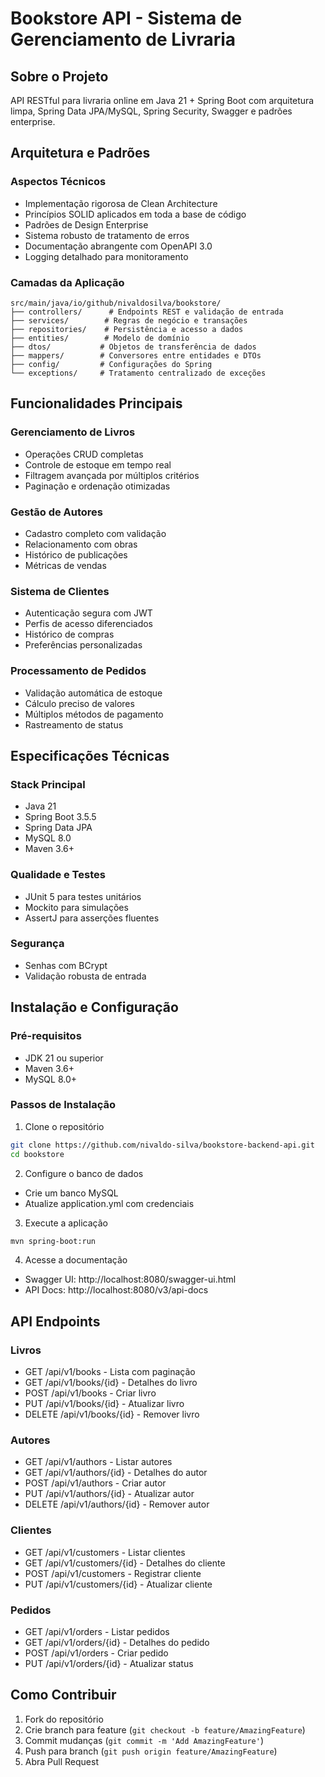 # Bookstore API - Sistema de Gerenciamento de Livraria

## Sobre o Projeto

API RESTful para livraria online em Java 21 + Spring Boot com arquitetura limpa, Spring Data JPA/MySQL, Spring Security, Swagger e padrões enterprise.

## Arquitetura e Padrões

### Aspectos Técnicos
- Implementação rigorosa de Clean Architecture
- Princípios SOLID aplicados em toda a base de código
- Padrões de Design Enterprise
- Sistema robusto de tratamento de erros
- Documentação abrangente com OpenAPI 3.0
- Logging detalhado para monitoramento

### Camadas da Aplicação
```
src/main/java/io/github/nivaldosilva/bookstore/
├── controllers/      # Endpoints REST e validação de entrada
├── services/        # Regras de negócio e transações
├── repositories/    # Persistência e acesso a dados
├── entities/        # Modelo de domínio
├── dtos/           # Objetos de transferência de dados
├── mappers/        # Conversores entre entidades e DTOs
├── config/         # Configurações do Spring
└── exceptions/     # Tratamento centralizado de exceções
```

## Funcionalidades Principais

### Gerenciamento de Livros
- Operações CRUD completas
- Controle de estoque em tempo real
- Filtragem avançada por múltiplos critérios
- Paginação e ordenação otimizadas

### Gestão de Autores
- Cadastro completo com validação
- Relacionamento com obras
- Histórico de publicações
- Métricas de vendas

### Sistema de Clientes
- Autenticação segura com JWT
- Perfis de acesso diferenciados
- Histórico de compras
- Preferências personalizadas

### Processamento de Pedidos
- Validação automática de estoque
- Cálculo preciso de valores
- Múltiplos métodos de pagamento
- Rastreamento de status

## Especificações Técnicas

### Stack Principal
- Java 21
- Spring Boot 3.5.5
- Spring Data JPA
- MySQL 8.0
- Maven 3.6+

### Qualidade e Testes
- JUnit 5 para testes unitários
- Mockito para simulações
- AssertJ para asserções fluentes

### Segurança
- Senhas com BCrypt
- Validação robusta de entrada

## Instalação e Configuração

### Pré-requisitos
- JDK 21 ou superior
- Maven 3.6+
- MySQL 8.0+

### Passos de Instalação

1. Clone o repositório
```bash
git clone https://github.com/nivaldo-silva/bookstore-backend-api.git
cd bookstore
```

2. Configure o banco de dados
- Crie um banco MySQL
- Atualize application.yml com credenciais

3. Execute a aplicação
```bash
mvn spring-boot:run
```

4. Acesse a documentação
- Swagger UI: http://localhost:8080/swagger-ui.html
- API Docs: http://localhost:8080/v3/api-docs

## API Endpoints

### Livros
- GET /api/v1/books - Lista com paginação
- GET /api/v1/books/{id} - Detalhes do livro
- POST /api/v1/books - Criar livro
- PUT /api/v1/books/{id} - Atualizar livro
- DELETE /api/v1/books/{id} - Remover livro

### Autores
- GET /api/v1/authors - Listar autores
- GET /api/v1/authors/{id} - Detalhes do autor
- POST /api/v1/authors - Criar autor
- PUT /api/v1/authors/{id} - Atualizar autor
- DELETE /api/v1/authors/{id} - Remover autor

### Clientes
- GET /api/v1/customers - Listar clientes
- GET /api/v1/customers/{id} - Detalhes do cliente
- POST /api/v1/customers - Registrar cliente
- PUT /api/v1/customers/{id} - Atualizar cliente

### Pedidos
- GET /api/v1/orders - Listar pedidos
- GET /api/v1/orders/{id} - Detalhes do pedido
- POST /api/v1/orders - Criar pedido
- PUT /api/v1/orders/{id} - Atualizar status

## Como Contribuir

1. Fork do repositório
2. Crie branch para feature (`git checkout -b feature/AmazingFeature`)
3. Commit mudanças (`git commit -m 'Add AmazingFeature'`)
4. Push para branch (`git push origin feature/AmazingFeature`)
5. Abra Pull Request

